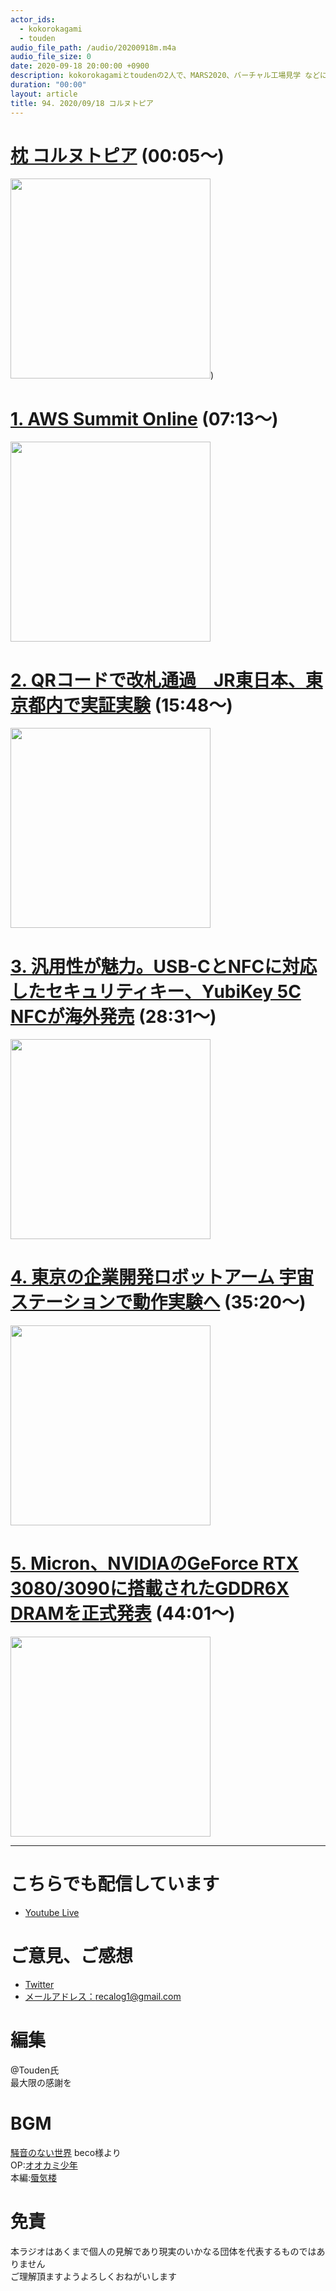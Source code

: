 ```yaml
---
actor_ids:
  - kokorokagami
  - touden
audio_file_path: /audio/20200918m.m4a
audio_file_size: 0
date: 2020-09-18 20:00:00 +0900
description: kokorokagamiとtoudenの2人で、MARS2020、バーチャル工場見学 などについて話しました。
duration: "00:00"
layout: article
title: 94. 2020/09/18 コルヌトピア
---
```


# [枕 コルヌトピア](https://www.amazon.co.jp/dp/B08B3YPQ4W) (00:05～)

[<img src="https://m.media-amazon.com/images/I/51Voqv64ylL.jpg" width="320dp">](https://www.amazon.co.jp/dp/B08B3YPQ4W))  

# [1. AWS Summit Online](https://aws.amazon.com/jp/summits/2020/) (07:13～)

[<img src="https://d1.awsstatic.com/events/jp/2020/summit/online/AWS_Summit-Online_Japan_Logo.3aeb7a9c8529b2223f236c95945652828c660002.png" width="320dp">](https://aws.amazon.com/jp/summits/2020/)  

# [2. QRコードで改札通過　JR東日本、東京都内で実証実験](https://www.nikkei.com/article/DGXMZO63623850Z00C20A9XQH000/) (15:48～)

[<img src="https://article-image-ix.nikkei.com/https%3A%2F%2Fimgix-proxy.n8s.jp%2FDSXMZO6362319009092020XQH001-PN1-2.jpg?auto=format%2Ccompress&ch=Width%2CDPR&fit=max&ixlib=java-1.2.0&s=c59f55f46f502fcfbb756d2916cd2233" width="320dp">](https://www.nikkei.com/article/DGXMZO63623850Z00C20A9XQH000/)  

# [3. 汎用性が魅力。USB-CとNFCに対応したセキュリティキー、YubiKey 5C NFCが海外発売](hhttps://japanese.engadget.com/yubikey-5c-nfc-080024286.html) (28:31～)

[<img src="https://media-mbst-pub-ue1.s3.amazonaws.com/creatr-uploaded-images/2020-09/a07229b0-f324-11ea-b7fe-8ab199037461" width="320dp">](https://japanese.engadget.com/yubikey-5c-nfc-080024286.html)  

# [4. 東京の企業開発ロボットアーム 宇宙ステーションで動作実験へ](https://www3.nhk.or.jp/news/html/20200910/k10012609721000.html) (35:20～)

[<img src="https://www3.nhk.or.jp/news/html/20200910/K10012609721_2009092037_2009100704_01_03.jpg" width="320dp">](https://www3.nhk.or.jp/news/html/20200910/k10012609721000.html)  

# [5. Micron、NVIDIAのGeForce RTX 3080/3090に搭載されたGDDR6X DRAMを正式発表](https://news.mynavi.jp/article/20200904-1270723/) (44:01～)

[<img src="https://news.mynavi.jp/article/20200904-1270723/title_images/title.jpg" width="320dp">](https://news.mynavi.jp/article/20200904-1270723/)  

___

# こちらでも配信しています
- [Youtube Live](https://www.youtube.com/channel/UCD1zo-WnyFdE5w0pqvKblkA)

# ご意見、ご感想
- [Twitter](https://twitter.com/recalog1)
- [メールアドレス：recalog1@gmail.com](recalog1@gmail.com)

# 編集

@Touden氏  
最大限の感謝を  

# BGM

[騒音のない世界](http://noiselessworld.net/) beco様より  
OP:[オオカミ少年](https://soundcloud.com/baron1_3/wolfboy)  
本編:[蜃気楼](https://soundcloud.com/baron1_3/shinkirou)  

# 免責

本ラジオはあくまで個人の見解であり現実のいかなる団体を代表するものではありません  
ご理解頂ますようよろしくおねがいします  